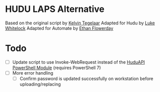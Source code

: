 # HUDU LAPS Alternative
Based on the original script by [Kelvin Tegelaar](https://github.com/KelvinTegelaar/AutomaticDocumentation)
Adapted for Hudu by [Luke Whitelock](https://mspp.io/cyberdrain-automatic-documentation-scripts-to-hudu/)
Adapted for Automate by [Ethan Flowerday](flowerday.io)
# Todo
- [ ] Update script to use Invoke-WebRequest instead of the [HuduAPI PowerShell Module](https://github.com/lwhitelock/HuduAPI) (requires PowerShell 7)
- [ ] More error handling
    - [ ] Confirm password is updated successfully on workstation before uploading/replacing
